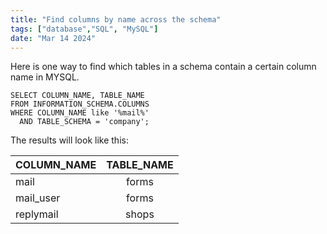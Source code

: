 ```yaml
---
title: "Find columns by name across the schema"
tags: ["database","SQL", "MySQL"]
date: "Mar 14 2024"
---
```

Here is one way to find which tables in a schema contain a certain column name in MYSQL.

```mysql
SELECT COLUMN_NAME, TABLE_NAME
FROM INFORMATION_SCHEMA.COLUMNS
WHERE COLUMN_NAME like '%mail%'
  AND TABLE_SCHEMA = 'company';
```

The results will look like this:

| COLUMN_NAME |TABLE_NAME |
|-------------|:---------:|
| mail        |forms      |
| mail_user   |forms      |
| replymail   |shops      |
